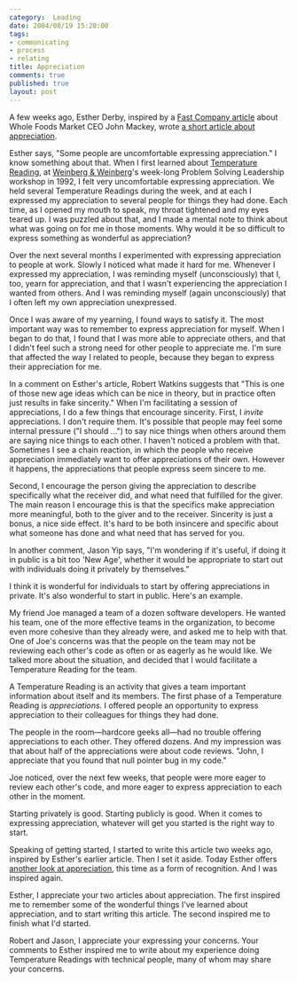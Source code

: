 ```yaml
--- 
category:  Leading
date: 2004/08/19 15:20:00
tags: 
- communicating
- process
- relating
title: Appreciation
comments: true
published: true
layout: post
---
```


<p> A few weeks ago, Esther Derby, inspired by a <a href="http://www.fastcompany.com/magazine/84/wholefoods.html">Fast Company article</a> about Whole Foods Market CEO John Mackey, wrote <a href="http://www.estherderby.com/weblog/archive/2004_07_01_archive.html#109093195317557717">a short article about appreciation</a>. </p>
<p> Esther says, "Some people are uncomfortable expressing appreciation."  I know something about that.  When I first learned about <a href="http://dhemery.com/articles/temperature_reading/">Temperature Reading</a>, at <a href="http://www.geraldmweinberg.com">Weinberg &amp; Weinberg</a>'s week-long Problem Solving Leadership workshop in 1992, I felt very uncomfortable expressing appreciation.  We held several Temperature Readings during the week, and at each I expressed my appreciation to several people for things they had done.  Each time, as I opened my mouth to speak, my throat tightened and my eyes teared up.  I was puzzled about that, and I made a mental note to think about what was going on for me in those moments.  Why would it be so difficult to express something as wonderful as appreciation? </p>
<p> Over the next several months I experimented with expressing appreciation to people at work.  Slowly I noticed what made it hard for me.  Whenever I expressed my appreciation, I was reminding myself (unconsciously) that I, too, yearn for appreciation, and that I wasn't experiencing the appreciation I wanted from others.  And I was reminding myself (again unconsciously) that I often left my own appreciation unexpressed. </p>
<p> Once I was aware of my yearning, I found ways to satisfy it.  The most important way was to remember to express appreciation for myself.  When I began to do that, I found that I was more able to appreciate others, and that I didn't feel such a strong need for other people to appreciate me.  I'm sure that affected the way I related to people, because they began to express their appreciation for me. </p>
<p> In a comment on Esther's article, Robert Watkins suggests that "This is one of those new age ideas which can be nice in theory, but in practice often just results in fake sincerity."  When I'm facilitating a session of appreciations, I do a few things that encourage sincerity.  First, I <em>invite</em> appreciations.  I don't require them.  It's possible that people may feel some internal pressure ("I should ...") to say nice things when others around them are saying nice things to each other.  I haven't noticed a problem with that.  Sometimes I see a chain reaction, in which the people who receive appreciation immediately want to offer appreciations of their own.  However it happens, the appreciations that people express seem sincere to me. </p>
<p> Second, I encourage the person giving the appreciation to describe specifically what the receiver did, and what need that fulfilled for the giver.  The main reason I encourage this is that the specifics make appreciation more meaningful, both to the giver and to the receiver.  Sincerity is just a bonus, a nice side effect.  It's hard to be both insincere and specific about what someone has done and what need that has served for you. </p>
<p> In another comment, Jason Yip says, "I'm wondering if it's useful, if doing it in public is a bit too 'New Age', whether it would be appropriate to start out with individuals doing it privately by themselves." </p>
<p> I think it is wonderful for individuals to start by offering appreciations in private.  It's also wonderful to start in public.  Here's an example. </p>
<p> My friend Joe managed a team of a dozen software developers.  He wanted his team, one of the more effective teams in the organization, to become even more cohesive than they already were, and asked me to help with that.  One of Joe's concerns was that the people on the team may not be reviewing each other's code as often or as eagerly as he would like.  We talked more about the situation, and decided that I would facilitate a Temperature Reading for the team. </p>
<p> A Temperature Reading is an activity that gives a team important information about itself and its members.  The first phase of a Temperature Reading is <em>appreciations.</em>  I offered people an opportunity to express appreciation to their colleagues for things they had done. </p>
<p> The people in the room—hardcore geeks all—had no trouble offering appreciations to each other.  They offered dozens.  And my impression was that about half of the appreciations were about code reviews.  "John, I appreciate that you found that null pointer bug in my code." </p>
<p> Joe noticed, over the next few weeks, that people were more eager to review each other's code, and more eager to express appreciation to each other in the moment. </p>
<p> Starting privately is good.  Starting publicly is good.  When it comes to expressing appreciation, whatever will get you started is the right way to start. </p>
<p> Speaking of getting started, I started to write this article two weeks ago, inspired by Esther's earlier article.  Then I set it aside.  Today Esther offers <a href="http://www.estherderby.com/weblog/archive/2004_08_01_archive.html#109292285825208624">another look at appreciation</a>, this time as a form of recognition.  And I was inspired again. </p>
<p> Esther, I appreciate your two articles about appreciation.  The first inspired me to remember some of the wonderful things I've learned about appreciation, and to start writing this article.  The second inspired me to finish what I'd started. </p>
<p> Robert and Jason, I appreciate your expressing your concerns.  Your comments to Esther inspired me to write about my experience doing Temperature Readings with technical people, many of whom may share your concerns. </p>
